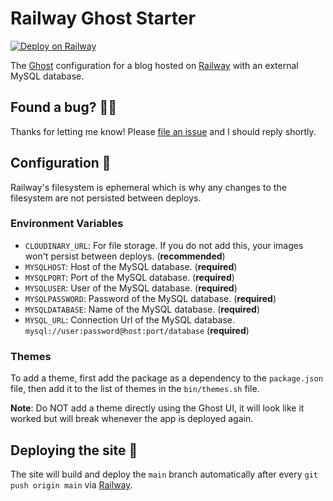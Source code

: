 # Railway Ghost Starter

[![Deploy on Railway](https://img.shields.io/badge/Deploy%20on-Railway-b33acd)](https://railway.app/new/template?template=https%3A%2F%2Fgithub.com%2FStefanZoneExamples%2Frailway-ghost&envs=CLOUDINARY_URL%2CMYSQLHOST%2CMYSQLPORT%2CMYSQLUSER%2CMYSQLPASSWORD%2CMYSQLDATABASE%2CMYSQL_URL&optionalEnvs=CLOUDINARY_URL&CLOUDINARY_URLDesc=For+file+storage.+If+you+do+not+add+this%2C+your+images+won%27t+persist+between+deploys.&MYSQLHOSTDesc=Host+of+the+MySQL+database.&MYSQLPORTDesc=Port+of+the+MySQL+database.&MYSQLUSERDesc=User+of+the+MySQL+database.&MYSQLPASSWORDDesc=Password+of+the+MySQL+database.&MYSQLDATABASEDesc=Name+of+the+MySQL+database.&MYSQL_URLDesc=Connection+Url+of+the+MySQL+database.+%60mysql%3A%2F%2Fuser%3Apassword%40host%3Aport%2Fdatabase%60&referralCode=stefankuehnel)

The [Ghost](https://ghost.org) configuration for a blog hosted on [Railway](https://railway.app) with an external MySQL database.

## Found a bug? 💁‍♀️

Thanks for letting me know! Please [file an issue](../../issues/new?assignees=&labels=&template=bug_report.md&title=) and I should reply shortly.

## Configuration 📝

Railway's filesystem is ephemeral which is why any changes to the filesystem are not persisted between deploys.

### Environment Variables

- `CLOUDINARY_URL`: For file storage. If you do not add this, your images won't persist between deploys. (**recommended**)
- `MYSQLHOST`: Host of the MySQL database. (**required**)
- `MYSQLPORT`: Port of the MySQL database. (**required**)
- `MYSQLUSER`: User of the MySQL database. (**required**)
- `MYSQLPASSWORD`: Password of the MySQL database. (**required**)
- `MYSQLDATABASE`: Name of the MySQL database. (**required**)
- `MYSQL_URL`: Connection Url of the MySQL database. `mysql://user:password@host:port/database` (**required**)

### Themes

To add a theme, first add the package as a dependency to the `package.json` file, then add it to the list of themes in the `bin/themes.sh` file.

**Note**: Do NOT add a theme directly using the Ghost UI, it will look like it worked but will break whenever the app is deployed again.

## Deploying the site 🚀

The site will build and deploy the `main` branch automatically after every `git push origin main` via [Railway](https://railway.app).
